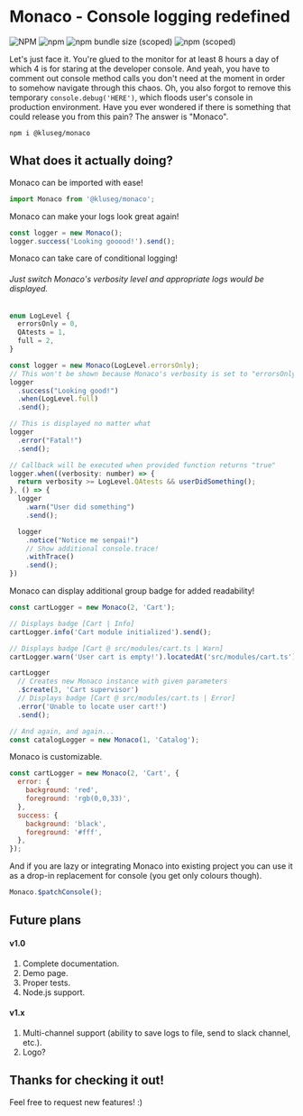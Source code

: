 # Monaco - Console logging redefined

![NPM](https://img.shields.io/npm/l/@kluseg/monaco?style=for-the-badge)
![npm](https://img.shields.io/npm/dw/@kluseg/monaco?style=for-the-badge)
![npm bundle size (scoped)](https://img.shields.io/bundlephobia/minzip/@kluseg/monaco?style=for-the-badge)
![npm (scoped)](https://img.shields.io/npm/v/@kluseg/monaco?style=for-the-badge)

Let's just face it. You're glued to the monitor for at least 8 hours a day of which 4 is for staring at the developer console. And yeah, you have to comment out console method calls you don't need at the moment in order to somehow navigate through this chaos. Oh, you also forgot to remove this temporary `console.debug('HERE')`, which floods user's console in production environment. Have you ever wondered if there is something that could release you from this pain? The answer is "Monaco".

`npm i @kluseg/monaco`

## What does it actually doing?

Monaco can be imported with ease!

```javascript
import Monaco from '@kluseg/monaco';
```

Monaco can make your logs look great again!

```javascript
const logger = new Monaco();
logger.success('Looking gooood!').send();
```

Monaco can take care of conditional logging!

###### Just switch Monaco's verbosity level and appropriate logs would be displayed.

```javascript
enum LogLevel {
  errorsOnly = 0,
  QAtests = 1,
  full = 2,
}

const logger = new Monaco(LogLevel.errorsOnly);
// This won't be shown because Monaco's verbosity is set to "errorsOnly" or simply 0
logger
  .success("Looking good!")
  .when(LogLevel.full)
  .send();

// This is displayed no matter what
logger
  .error("Fatal!")
  .send();

// Callback will be executed when provided function returns "true"
logger.when((verbosity: number) => {
  return verbosity >= LogLevel.QAtests && userDidSomething();
}, () => {
  logger
    .warn("User did something")
    .send();

  logger
    .notice("Notice me senpai!")
    // Show additional console.trace!
    .withTrace()
    .send();
})
```

Monaco can display additional group badge for added readability!

```javascript
const cartLogger = new Monaco(2, 'Cart');

// Displays badge [Cart | Info]
cartLogger.info('Cart module initialized').send();

// Displays badge [Cart @ src/modules/cart.ts | Warn]
cartLogger.warn('User cart is empty!').locatedAt('src/modules/cart.ts').send();

cartLogger
  // Creates new Monaco instance with given parameters
  .$create(3, 'Cart supervisor')
  // Displays badge [Cart @ src/modules/cart.ts | Error]
  .error('Unable to locate user cart!')
  .send();

// And again, and again...
const catalogLogger = new Monaco(1, 'Catalog');
```

Monaco is customizable.

```javascript
const cartLogger = new Monaco(2, 'Cart', {
  error: {
    background: 'red',
    foreground: 'rgb(0,0,33)',
  },
  success: {
    background: 'black',
    foreground: '#fff',
  },
});
```

And if you are lazy or integrating Monaco into existing project you can use it as a drop-in replacement for console (you get only colours though).

```javascript
Monaco.$patchConsole();
```

## Future plans

#### v1.0

1. Complete documentation.
2. Demo page.
3. Proper tests.
4. Node.js support.

#### v1.x

1. Multi-channel support (ability to save logs to file, send to slack channel, etc.).
2. Logo?

## Thanks for checking it out!

Feel free to request new features! :)
